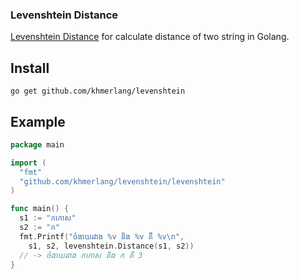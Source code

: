 ### Levenshtein Distance

[Levenshtein Distance](http://en.wikipedia.org/wiki/Levenshtein_distance) for calculate distance of two string in Golang.

Install
-------

    go get github.com/khmerlang/levenshtein

Example
-------

```go
package main

import (
  "fmt"
  "github.com/khmerlang/levenshtein/levenshtein"
)

func main() {
  s1 := "កកោស"
  s2 := "ក"
  fmt.Printf("ចំងាយរវាង %v និង %v គឺ %v\n",
    s1, s2, levenshtein.Distance(s1, s2))
  // -> ចំងាយរវាង កកោស និង ក គឺ 3
}

```
